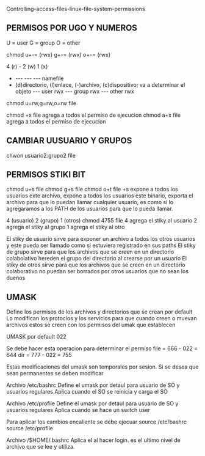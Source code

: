 Controlling-access-files-linux-file-system-permissions

PERMISOS POR UGO Y NUMEROS
-----------------------------
U = user
G = group
O = other

chmod u+-= (rwx) g+-= (rwx) o+-= (rwx)

4 (r) - 
2 (w)
1 (x)

- --- --- --- namefile
- (d)directorio, (l)enlace, (-)archivo, (c)dispositivo;  va a determinar el objeto
--- user rwx
--- group rwx
--- other rwx

chmod u=rw,g=rw,o=rw file

chmod +x file
agrega a todos el permiso de ejecucion
chmod a+x file
agrega a todos el permiso de ejecucion

CAMBIAR UUSUARIO Y GRUPOS
-----------------------------

chwon usuario2:grupo2 file

PERMISOS STIKI BIT
-----------------------------

chmod u+s file
chmod g+s file
chmod o+t file
+s expone a todos los usuarios exte archivo, expone a todos los usuarios este binario, exporta el archivo para que lo puedan llamar cualquier usuario, es como si lo agregaramos a los PATH de los usuarios para que lo pueda llamar.

4 (usuario)
2 (grupo)
1 (otros)
chmod 4755 file
4 agrega el stiky al usuario
2 agrega el stiky al grupo
1 agrega el stiky al otro

El stiky de usuario sirve para exponer un archivo a todos los otros usuarios y este pueda ser llamado como si estuviera registrado en sus paths
El stiky de grupo sirve para que los archivos que se creen en un directorio colabolativo hereden el grupo del directorio al crearse por un usuario
El stiky de otros sirve para que los archivos que se creen en un directorio colaborativo no puedan ser borrados por otros usuarios que no sean los dueños

UMASK
-----------------------------------

Define los permisos de los archivos y directorios que se crean por default
Lo modifican los protoclos y los servicios para que cuando creen o muevan archivos estos se creen con los permisos del umak que establecen

UMASK por default 022

Se debe hacer esta operacion para determinar el permiso
file = 666 - 022 = 644
dir  = 777 - 022 = 755

Estas modificaciones del umask son temporales por sesion.
Si se desea que sean permanentes se deben modificar

Archivo /etc/bashrc
Define el umask por detaul para usuario de SO y usuarios regulares
Aplica cuando el SO se reinicia y carga el SO

Archivo /etc/profile
Define el umask por detaul para usuario de SO y usuarios regulares
Aplica cuando se hace un switch user

Para aplicar los cambios encaliente se debe ejecuar 
source /etc/bashrc
source /etc/profile

Archivo /$HOME/.bashrc
Aplica el al hacer login. es el ultimo nivel de archivo que se lee y utiliza.


